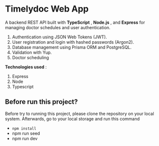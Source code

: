 # Timelydoc Web App

A backend REST API built with **TypeScript** , **Node.js** , and **Express** for managing doctor schedules and user authentication.

1. Authentication using JSON Web Tokens (JWT).
2. User registration and login with hashed passwords (Argon2).
3. Database management using Prisma ORM and PostgreSQL.
4. Validation with Yup.
5. Doctor scheduling

**Technologies used** :

1. Express
2. Node
3. Typescript

## Before run this project?

Before try to running this project, please clone the repository on your local system. Afterwards, go to your local storage and run this command

- `npm install`
- npm run seed
- npm run dev
